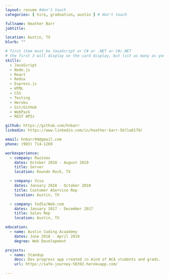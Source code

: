 ```yaml
---
layout: resume #don't touch
categories: [ hire, graduation, austin ] # don't touch

fullname: Heather Barr
jobtitle:

location: Austin, TX
blurb: ""

# first item must be JavaScript or C# or .NET or C#/.NET
# the first 3 will display on the card display, but list as many as you want, they will be visible on your hire page
skills:
  - JavaScript
  - Node.js
  - React
  - Redux
  - Express.js
  - HTML
  - CSS
  - Testing
  - Heroku
  - Git/GitHub
  - WebPack
  - REST APIs

github: https://github.com/hnbarr
linkedin: https://www.linkedin.com/in/heather-barr-5b71a6170/

email: hnbarr94@gmail.com
phone: (903) 714-1269

workexperience:
  - company: Razzoos
    dates: October 2018 - August 2019
    title: Server
    location: Roundn Rock, TX

  - company: Visa
    dates: January 2018 - October 2018
    title: Customer AService Rep
    location: Austin, TX

  - company: Yodle/Web.com
    dates: January 2017 - December 2017
    title: Sales Rep
    location: Austin, TX

education:
  - name: Austin Coding Acaademy
    dates: June 2018 - April 2019
    degree: Web Development

projects:
  - name: Standup
    desc: Dev progress app created in mind of ACA students and grads.
    url: https://safe-journey-50392.herokuapp.com/

---
```

